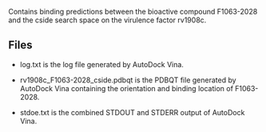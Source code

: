 Contains binding predictions between the bioactive compound F1063-2028 and the cside search space on the virulence factor rv1908c.

## Files

- log.txt is the log file generated by AutoDock Vina.

- rv1908c_F1063-2028_cside.pdbqt is the PDBQT file generated by AutoDock Vina containing the orientation and binding location of F1063-2028.

- stdoe.txt is the combined STDOUT and STDERR output of AutoDock Vina.

